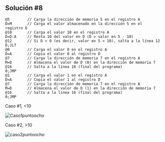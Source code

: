 ## Solución #8

```
@5        // Carga la dirección de memoria 5 en el registro A
D=M       // Carga el valor almacenado en la dirección 5 en el registro D
@10       // Carga el valor 10 en el registro A
D=D-A     // Resta 10 del valor en D (D = valor en 5 - 10)
@12       // Si D < 0 (es decir, valor en 5 < 10), salta a la línea 12
D;JLT     
@0        // Carga el valor 0 en el registro A
D=A       // Copia el valor 0 al registro D
@7        // Carga la dirección de memoria 7 en el registro A
M=D       // Almacena el valor de D (0) en la dirección de memoria 7
@16       // Salta a la línea 16 (final del programa)
0;JMP
@1        // Carga el valor 1 en el registro A
D=A       // Copia el valor 1 al registro D
@7        // Carga la dirección de memoria 7 en el registro A
M=D       // Almacena el valor de D (1) en la dirección de memoria 7
@16       // Salta a la línea 16 (final del programa)
0;JMP
```

Caso #1, <10

![Caso1puntoocho](https://github.com/user-attachments/assets/5d5eca63-c682-48ea-b6c6-6eab058d221e)



Caso #2, >10

![caso2puntoocho](https://github.com/user-attachments/assets/c20e15d2-5e60-4931-a7be-6603fa7cb826)
